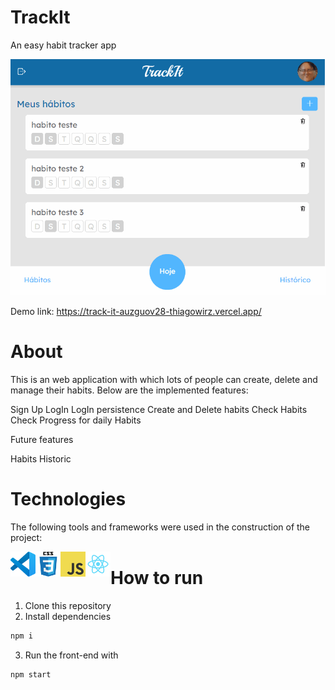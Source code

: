 # TrackIt

An easy habit tracker app

![](TrackIt.gif)

Demo link: https://track-it-auzguov28-thiagowirz.vercel.app/

# About

This is an web application with which lots of people can create, delete and manage their habits. Below are the implemented features:

Sign Up
LogIn
LogIn persistence
Create and Delete habits
Check Habits
Check Progress for daily Habits

Future features

Habits Historic

# Technologies

The following tools and frameworks were used in the construction of the project:

<img align="left" alt="Visual Studio Code" height='40' width="40px" src="https://raw.githubusercontent.com/github/explore/80688e429a7d4ef2fca1e82350fe8e3517d3494d/topics/visual-studio-code/visual-studio-code.png" />
<img align="left" alt="CSS3" height='40' width="40px" src="https://raw.githubusercontent.com/github/explore/80688e429a7d4ef2fca1e82350fe8e3517d3494d/topics/css/css.png" />
<img align="left" alt="JavaScript" height='40' width="40px" src="https://raw.githubusercontent.com/github/explore/80688e429a7d4ef2fca1e82350fe8e3517d3494d/topics/javascript/javascript.png" />
<img align="left" alt="React" height='40' width="40px" src="https://raw.githubusercontent.com/github/explore/80688e429a7d4ef2fca1e82350fe8e3517d3494d/topics/react/react.png" />

# How to run

1. Clone this repository
2. Install dependencies
```bash
npm i
```
3. Run the front-end with
```bash
npm start
```
